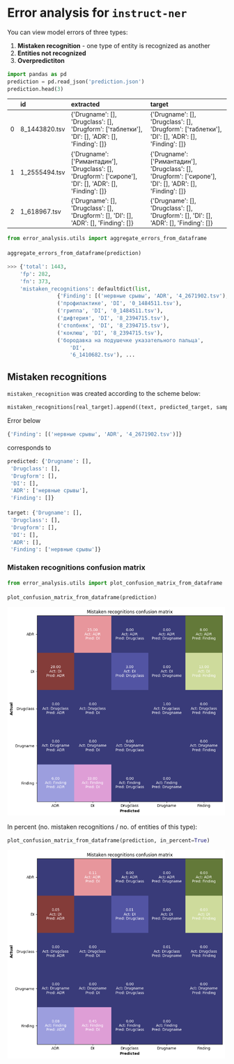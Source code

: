 # Error analysis for `instruct-ner`
You can view model errors of three types:
1. **Mistaken recognition** - one type of entity is recognized as another
2. **Entities not recognized**
3. **Overpredictiton**


```python
import pandas as pd
prediction = pd.read_json('prediction.json')
prediction.head(3)
```
|    | id            | extracted                                                                                                 | target                                                                                                    |
|---:|:--------------|:----------------------------------------------------------------------------------------------------------|:----------------------------------------------------------------------------------------------------------|
|  0 | 8_1443820.tsv | {'Drugname': [], 'Drugclass': [], 'Drugform': ['таблетки'], 'DI': [], 'ADR': [], 'Finding': []}           | {'Drugname': [], 'Drugclass': [], 'Drugform': ['таблетки'], 'DI': [], 'ADR': [], 'Finding': []}           |
|  1 | 1_2555494.tsv | {'Drugname': ['Римантадин'], 'Drugclass': [], 'Drugform': ['сиропе'], 'DI': [], 'ADR': [], 'Finding': []} | {'Drugname': ['Римантадин'], 'Drugclass': [], 'Drugform': ['сиропе'], 'DI': [], 'ADR': [], 'Finding': []} |
|  2 | 1_618967.tsv  | {'Drugname': [], 'Drugclass': [], 'Drugform': [], 'DI': [], 'ADR': [], 'Finding': []}                     | {'Drugname': [], 'Drugclass': [], 'Drugform': [], 'DI': [], 'ADR': [], 'Finding': []}   

```python
from error_analysis.utils import aggregate_errors_from_dataframe

aggregate_errors_from_dataframe(prediction)
```

```python
>>> {'total': 1443,
    'fp': 282,
    'fn': 373,
    'mistaken_recognitions': defaultdict(list,
                {'Finding': [('нервные срывы', 'ADR', '4_2671902.tsv'),
                ('профилактике', 'DI', '0_1484511.tsv'),
                ('гриппа', 'DI', '0_1484511.tsv'),
                ('дифтерия', 'DI', '8_2394715.tsv'),
                ('столбняк', 'DI', '8_2394715.tsv'),
                ('коклюш', 'DI', '8_2394715.tsv'),
                ('бородавка на подушечке указательного пальца',
                    'DI',
                    '6_1410682.tsv'), ...
```
## Mistaken recognitions
`mistaken_recognition` was created according to the scheme below: 
```python
mistaken_recognitions[real_target].append((text, predicted_target, sample_id))
```
Error below 
```python
{'Finding': [('нервные срывы', 'ADR', '4_2671902.tsv')]}
```
corresponds to
```python
predicted: {'Drugname': [],
 'Drugclass': [],
 'Drugform': [],
 'DI': [],
 'ADR': ['нервные срывы'],
 'Finding': []}

target: {'Drugname': [],
 'Drugclass': [],
 'Drugform': [],
 'DI': [],
 'ADR': [],
 'Finding': ['нервные срывы']}
```

### Mistaken recognitions confusion matrix
```python
from error_analysis.utils import plot_confusion_matrix_from_dataframe

plot_confusion_matrix_from_dataframe(prediction)
```

<img src="images/conf_matrix_base.png" alt="drawing" width="500"/>

In percent (no. mistaken recognitions / no. of entities of this type): 
```python
plot_confusion_matrix_from_dataframe(prediction, in_percent=True)
```
<img src="images/conf_matrix_percent.png" alt="drawing" width="500"/>